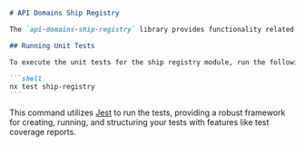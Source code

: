 ````markdown
# API Domains Ship Registry

The `api-domains-ship-registry` library provides functionality related to ship registry management within the larger application ecosystem managed by Nx.

## Running Unit Tests

To execute the unit tests for the ship registry module, run the following command:

```shell
nx test ship-registry
```
````

This command utilizes [Jest](https://jestjs.io) to run the tests, providing a robust framework for creating, running, and structuring your tests with features like test coverage reports.

```

```
